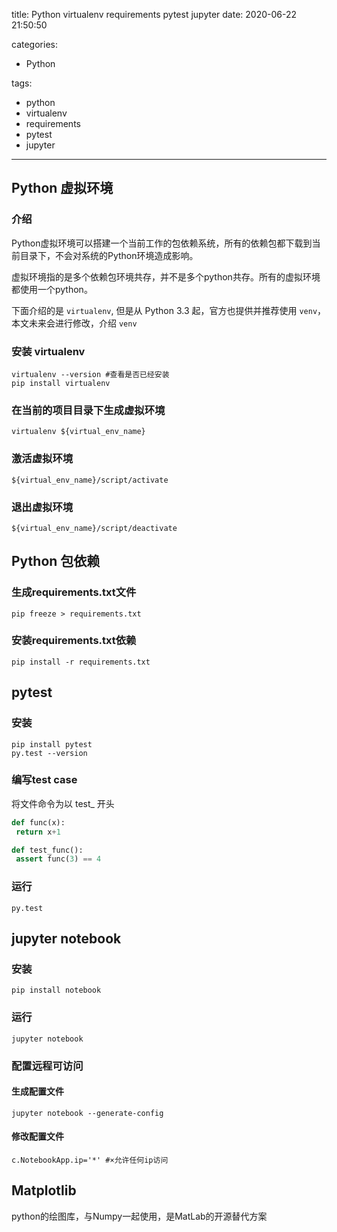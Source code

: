 title: Python virtualenv requirements pytest jupyter
date: 2020-06-22 21:50:50

categories:
- Python

tags:
- python
- virtualenv
- requirements
- pytest
- jupyter

---

## Python 虚拟环境

### 介绍

Python虚拟环境可以搭建一个当前工作的包依赖系统，所有的依赖包都下载到当前目录下，不会对系统的Python环境造成影响。

虚拟环境指的是多个依赖包环境共存，并不是多个python共存。所有的虚拟环境都使用一个python。

下面介绍的是 `virtualenv`, 但是从 Python 3.3 起，官方也提供并推荐使用 `venv`， 本文未来会进行修改，介绍 `venv`

<!--more-->

### 安装 virtualenv

```shell
virtualenv --version #查看是否已经安装
pip install virtualenv
```

### 在当前的项目目录下生成虚拟环境

```shell
virtualenv ${virtual_env_name}
```

### 激活虚拟环境

```shell
${virtual_env_name}/script/activate
```

### 退出虚拟环境

```shell
${virtual_env_name}/script/deactivate
```

## Python 包依赖

### 生成requirements.txt文件

```shell
pip freeze > requirements.txt
```

### 安装requirements.txt依赖

```shell
pip install -r requirements.txt
```

## pytest

### 安装

```shell
pip install pytest
py.test --version
```

### 编写test case

将文件命令为以 test_ 开头

```python
def func(x):
 return x+1

def test_func():
 assert func(3) == 4
```

### 运行

```shell
py.test
```

## jupyter notebook

### 安装

```shell
pip install notebook
```

### 运行

```shell
jupyter notebook
```

### 配置远程可访问

#### 生成配置文件

```shell
jupyter notebook --generate-config
```

#### 修改配置文件

```configuration
c.NotebookApp.ip='*' #×允许任何ip访问
```

## Matplotlib

python的绘图库，与Numpy一起使用，是MatLab的开源替代方案